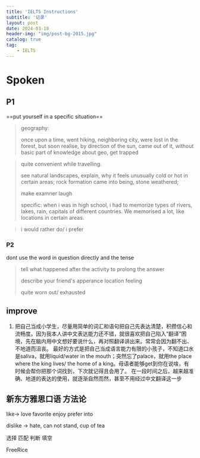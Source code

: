 ```yaml
---
title: 'IELTS Instructions'
subtitle: '记录'
layout: post
date: 2024-03-10
header-img: "img/post-bg-2015.jpg"
catalog: true
tag: 
    - IELTS
---
```



# Spoken

## P1

==put yourself in a specific situation==

> geography:
>
> once upon a time,  went hiking, neighboring city, were lost in the forest, but soon realise, by direction of the sun, came out of it, without basic part of knowledge about geo, get trapped

> quite convenient while travelling.
>
> see natural landscapes, explain, why it feels unusually cold or hot in certain areas; rock formation came into being, stone weathered;
>
> make examner laugh
>
> specific: when i was in high school, i had to memorize types of rivers, lakes, rain, capitals of different countries. We memorised a lot, like locations in certain areas.



> i would rather do/ i prefer

### P2

dont use the word in question directly and the tense

> tell what happened after the activity to prolong the answer
>
> describe your friend's apperance location feeling
>
> quite worn out/ exhausted





## improve

1. 把自己当成小学生，尽量用简单的词汇和语句把自己先表达清楚，积攒信心和流畅度。因为我本人讲中文表达能力还不错，就很喜欢把自己陷入“翻译”困境，先在脑内用中文想好要说什么，再对照翻译讲出来。常常会因为翻不出、不地道而沮丧。
   最好的方式是把自己当成语言能力有限的小孩子，不知道口水是saliva，就用liquid/water in the mouth；突然忘了palace，就用the place where the king lives/ the home of a king。母语者能够get到你在说啥，有时候会帮你把那个词找到，下次就记得且会用了。
   在一段时间之后，越来越准确、地道的表达的使用，就逐渐自然而然，甚至不用经过中文翻译这一步







## 新东方雅思口语 方法论

like-> love favorite enjoy prefer into

dislike -> hate, can not stand, cup of tea



选择 匹配 判断 填空



FreeRice
